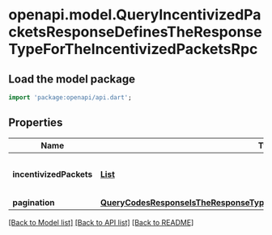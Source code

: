 # openapi.model.QueryIncentivizedPacketsResponseDefinesTheResponseTypeForTheIncentivizedPacketsRpc

## Load the model package
```dart
import 'package:openapi/api.dart';
```

## Properties
Name | Type | Description | Notes
------------ | ------------- | ------------- | -------------
**incentivizedPackets** | [**List<IdentifiedPacketFeesContainsAListOfTypePacketFeeAndAssociatedPacketId>**](IdentifiedPacketFeesContainsAListOfTypePacketFeeAndAssociatedPacketId.md) |  | [optional] [default to const []]
**pagination** | [**QueryCodesResponseIsTheResponseTypeForTheQueryCodesRPCMethodPagination**](QueryCodesResponseIsTheResponseTypeForTheQueryCodesRPCMethodPagination.md) |  | [optional] 

[[Back to Model list]](../README.md#documentation-for-models) [[Back to API list]](../README.md#documentation-for-api-endpoints) [[Back to README]](../README.md)


